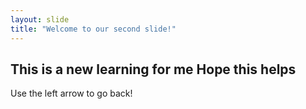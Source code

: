 ```yaml
---
layout: slide
title: "Welcome to our second slide!"
---
```

This is a new learning for me
Hope this helps
-----------
Use the left arrow to go back!
